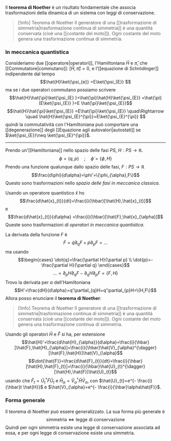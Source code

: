 Il **teorema di Noether** è un risultato fondamentale che associa trasformazioni della dinamica di un sistema con leggi di conservazione.

> [!info] Teorema di Noether
> Il generatore di una [[trasformazione di simmetria|trasformazione continua di simmetria]] è una quantità conservata (cioè una [[costante del moto]]). Ogni costante del moto genera una trasformazione continua di simmetria.
### In meccanica quantistica
Consideriamo due [[operatore|operatori]], l'Hamiltoniana $\hat{H}$ e $\hat{\pi}$, che [[Commutatore|commutano]]: $[\hat{H},\hat{\pi}]=0$, e l'[[equazione di Schrödinger]] indipendente dal tempo
$$\hat{H}\ket{\psi_{e}} =E\ket{\psi_{E}} $$
ma se i due operatori commutano possiamo scrivere
$$\hat{H}\hat{\pi}\ket{\psi_{E} }=\hat{\pi}\hat{H}\ket{\psi_{E}} =\hat{\pi}(E\ket{\psi_{E}} )=E \hat{\pi}\ket{\psi_{E}}$$
$$\hat{H}\hat{\pi}\ket{\psi_{E}} =E\hat{\pi}\ket{\psi_{E}} \quad\Rightarrow \quad \hat{H}\ket{\psi_{E}^{\pi}}=E\ket{\psi_{E}^{\pi}}  $$
quindi la commutatività con l'Hamiltoniana può comportare una [[degenerazione]] degli [[Equazione agli autovalori|autostati]] se $\ket{\psi_{E}}\neq \ket{\psi_{E}^{\pi}}$.

---

Prendo un'[[Hamiltoniana]] nello spazio delle fasi $PS$, $H:PS \rightarrow \mathbb{R}$.
$$\phi=(q,p)\quad;\quad\dot{\phi}=\{\phi,H\}$$
Prendo una funzione qualunque dallo spazio delle fasi, $F:PS \rightarrow \mathbb{R}$ 
$$\frac{d\phi}{d\alpha}=\phi'=\{\phi_{\alpha},F\}$$
Questo sono trasformazioni nello *spazio delle fasi in meccanica classica*.

Usando un operatore quantistico $\hat{x}$ ho
$$\frac{d\hat{x}_{t}}{dt}=\frac{i}{\hbar}[\hat{H},\hat{x}_{t}]$$
e
$$\frac{d\hat{x}_{t}}{d\alpha} =\frac{i}{\hbar}[\hat{F},\hat{x}_{\alpha}]$$
Queste sono trasformazioni *di operatori in meccanica quantistica*.

La derivata della funzione $F$ è
$$\dot{F}=\dot{q}\partial_{q}F+\dot{p}\partial_{p}F=\ldots$$
ma usando
$$\begin{cases}
\dot{q}=\frac{\partial H}{\partial p} \\
\dot{p}=-\frac{\partial H}{\partial q}
\end{cases}$$
$$\ldots=\partial_{p}H\partial_{q}F-\partial_{q}H\partial_{p}F=\{F,H\}$$
Trovo la derivata per $\alpha$ dell'Hamiltoniana
$$H'=\frac{dH}{d\alpha}=q'\partial_{q}H+q'\partial_{p}H=\{H,F\}$$
Allora posso enunciare il **teorema di Noether**:

> [!info] Teorema di Noether
> Il generatore di una [[trasformazione di simmetria|trasformazione continua di simmetria]] è una quantità conservata (cioè una [[costante del moto]]). Ogni costante del moto genera una trasformazione continua di simmetria.

Usando gli operatori $\hat{H}$ e $\hat{F}$ si ha, per estensione
$$\hat{H}'=\frac{d\hat{H}_{\alpha}}{d\alpha}=\frac{i}{\hbar}[\hat{F},\hat{H}_{\alpha}]=\frac{i}{\hbar}\hat{V}_{\alpha}^{\dagger}[\hat{F},\hat{H}]\hat{V}_{\alpha}$$
$$\dot{\hat{F}}=\frac{d\hat{F}_{t}}{dt}=\frac{i}{\hbar}[\hat{H},\hat{F}_{t}]=\frac{i}{\hbar}\hat{U}_{t}^{\dagger}[\hat{H},\hat{F}]\hat{U}_{t}$$
usando che $\hat{F}_{t}=\hat{U}_{t}^{\dagger}\hat{F}\hat{U}_{t}$ e $\hat{H}_{\alpha}=\hat{V}_{\alpha}^{\dagger}\hat{H}\hat{V}_{\alpha}$, con $\hat{U}_{t}=e^{- \frac{i}{\hbar}t \hat{H}}$ e $\hat{V}_{\alpha}=e^{- \frac{i}{\hbar}\alpha\hat{F}}$.
### Forma generale
Il teorema di Noether può essere generalizzato. La sua forma più generale è
$$\text{simmetria} \Leftrightarrow \text{legge di conservazione}$$
Quindi per ogni simmetria esiste una legge di conservazione associata ad essa, e per ogni legge di conservazione esiste una simmetria.